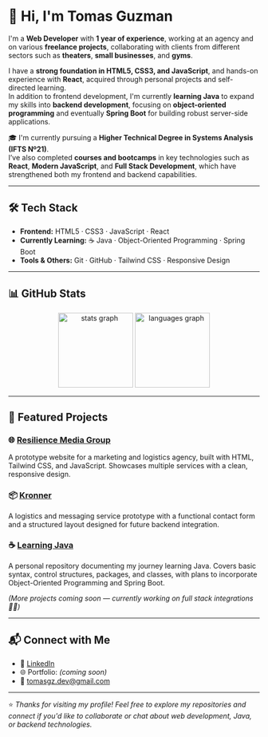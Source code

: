 # 👋 Hi, I'm Tomas Guzman

I'm a **Web Developer** with **1 year of experience**, working at an agency and on various **freelance projects**, collaborating with clients from different sectors such as **theaters**, **small businesses**, and **gyms**.

I have a **strong foundation in HTML5, CSS3, and JavaScript**, and hands-on experience with **React**, acquired through personal projects and self-directed learning.  
In addition to frontend development, I'm currently **learning Java** to expand my skills into **backend development**, focusing on **object-oriented programming** and eventually **Spring Boot** for building robust server-side applications.

🎓 I'm currently pursuing a **Higher Technical Degree in Systems Analysis (IFTS Nº21)**.  
I’ve also completed **courses and bootcamps** in key technologies such as **React**, **Modern JavaScript**, and **Full Stack Development**, which have strengthened both my frontend and backend capabilities.

---

## 🛠️ Tech Stack

- **Frontend:** HTML5 · CSS3 · JavaScript · React  
- **Currently Learning:** ☕ Java · Object-Oriented Programming · Spring Boot  
- **Tools & Others:** Git · GitHub · Tailwind CSS · Responsive Design

---

## 📊 GitHub Stats

<div align="center">
  <img src="https://github-readme-stats.vercel.app/api?username=tomasgz7&hide_title=false&hide_rank=false&show_icons=true&include_all_commits=true&count_private=true&disable_animations=false&theme=shades-of-purple&locale=en&hide_border=false&order=1" height="150" alt="stats graph"  />
  <img src="https://github-readme-stats.vercel.app/api/top-langs?username=tomasgz7&locale=en&hide_title=false&layout=compact&card_width=320&langs_count=5&theme=shades-of-purple&hide_border=false&order=2" height="150" alt="languages graph"  />
</div>

---

## 🚀 Featured Projects

### 🌐 [Resilience Media Group](https://68e64a55c2f057af362d1f88--resiliencemediagroup.netlify.app/)  
A prototype website for a marketing and logistics agency, built with HTML, Tailwind CSS, and JavaScript. Showcases multiple services with a clean, responsive design.

### 📦 [Kronner](https://kronner-logistica-prototipo.netlify.app/)  
A logistics and messaging service prototype with a functional contact form and a structured layout designed for future backend integration.

### ☕ [Learning Java](https://github.com/tomasgz7/LearningJava)  
A personal repository documenting my journey learning Java. Covers basic syntax, control structures, packages, and classes, with plans to incorporate Object-Oriented Programming and Spring Boot.

*(More projects coming soon — currently working on full stack integrations 👨‍💻)*

---

## 📬 Connect with Me

- 💼 [LinkedIn](https://www.linkedin.com/in/tomasgz7/)  
- 🌐 Portfolio: *(coming soon)*  
- 📧 tomasgz.dev@gmail.com

---

⭐ *Thanks for visiting my profile! Feel free to explore my repositories and connect if you'd like to collaborate or chat about web development, Java, or backend technologies.*
